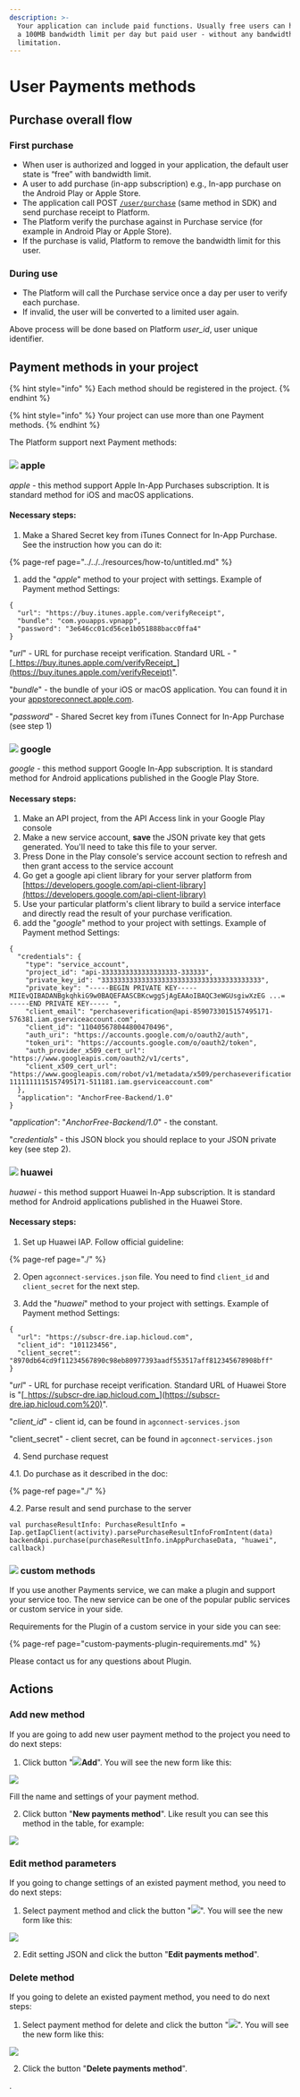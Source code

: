 ```yaml
---
description: >-
  Your application can include paid functions. Usually free users can have only
  a 100MB bandwidth limit per day but paid user - without any bandwidth
  limitation.
---
```


# User Payments methods

## Purchase overall flow

### First purchase

* When user is authorized and logged in your application, the default user state is “free” with bandwidth limit.
* A user to add purchase \(in-app subscription\) e.g., In-app purchase on the Android Play or Apple Store.
* The application call POST [`/user/purchase`](https://backend.northghost.com/doc/user/index.html#!/user-controller/sendPurchase) \(same method in SDK\) and send purchase receipt to Platform.
* The Platform verify the purchase against in Purchase service \(for example in Android Play or Apple Store\).
* If the purchase is valid, Platform to remove the bandwidth limit for this user.

### During use

* The Platform will call the Purchase service once a day per user to verify each purchase. 
* If invalid, the user will be converted to a limited user again.

Above process will be done based on Platform _user\_id_, user unique identifier.

## Payment methods in your project

{% hint style="info" %}
Each method should be registered in the project.
{% endhint %}

{% hint style="info" %}
Your project can use more than one Payment methods.
{% endhint %}

The Platform support next Payment methods:

### ![](../../../.gitbook/assets/apple_icon.png) apple

_apple_ - this method support Apple In-App Purchases subscription. It is standard method for iOS and macOS applications.

#### Necessary steps:

1. Make a Shared Secret key from iTunes Connect for In-App Purchase. See the instruction how you can do it:

{% page-ref page="../../../resources/how-to/untitled.md" %}

1. add the "_apple_" method to your project with settings. Example of Payment method Settings:

```text
{
  "url": "https://buy.itunes.apple.com/verifyReceipt",
  "bundle": "com.youapps.vpnapp",
  "password": "3e646cc01cd56ce1b051888bacc0ffa4"
}
```

"_url_" - URL for purchase receipt verification. Standard URL - "[_https://buy.itunes.apple.com/verifyReceipt_](https://buy.itunes.apple.com/verifyReceipt)".

"_bundle_" - the bundle of your iOS or macOS application. You can found it in your [appstoreconnect.apple.com](https://appstoreconnect.apple.com).

"_password_" - Shared Secret key from iTunes Connect for In-App Purchase \(see step 1\)

### ![](../../../.gitbook/assets/google_icon.svg) google

_google_ - this method support Google In-App subscription. It is standard method for Android applications published in the Google Play Store.

#### Necessary steps:

1. Make an API project, from the API Access link in your Google Play console
2. Make a new service account, **save** the JSON private key that gets generated. You'll need to take this file to your server.
3. Press Done in the Play console's service account section to refresh and then grant access to the service account
4. Go get a google api client library for your server platform from [https://developers.google.com/api-client-library](https://developers.google.com/api-client-library)
5. Use your particular platform's client library to build a service interface and directly read the result of your purchase verification. 
6. add the "_google_" method to your project with settings. Example of Payment method Settings:

```text
{
  "credentials": {
    "type": "service_account",
    "project_id": "api-3333333333333333333-333333",
    "private_key_id": "3333333333333333333333333333333333333333",
    "private_key": "-----BEGIN PRIVATE KEY----- MIIEvQIBADANBgkqhkiG9w0BAQEFAASCBKcwggSjAgEAAoIBAQC3eWGUsgiwXzEG ...= -----END PRIVATE KEY----- ",
    "client_email": "perchaseverification@api-8590733015157495171-576381.iam.gserviceaccount.com",
    "client_id": "110405678044800470496",
    "auth_uri": "https://accounts.google.com/o/oauth2/auth",
    "token_uri": "https://accounts.google.com/o/oauth2/token",
    "auth_provider_x509_cert_url": "https://www.googleapis.com/oauth2/v1/certs",
    "client_x509_cert_url": "https://www.googleapis.com/robot/v1/metadata/x509/perchaseverification%40api-1111111115157495171-511181.iam.gserviceaccount.com"
  },
  "application": "AnchorFree-Backend/1.0"
}
```

"_application_": "_AnchorFree-Backend/1.0_" - the constant.

"_credentials_" - this JSON block you should replace to your JSON private key \(see step 2\).

### ![](../../../.gitbook/assets/huawei_icon.jpeg) huawei

_huawei_ - this method support Huawei In-App subscription. It is standard method for Android applications published in the Huawei Store.

#### Necessary steps:

1. Set up Huawei IAP. Follow official guideline: 

{% page-ref page="./" %}

   2. Open `agconnect-services.json` file. You need to find `client_id` and `client_secret` for the next step.

   3. Add the "_huawei_" method to your project with settings. Example of Payment method Settings:

```text
{
  "url": "https://subscr-dre.iap.hicloud.com",
  "client_id": "101123456",
  "client_secret": "8970db64cd9f11234567890c98eb80977393aadf553517aff812345678908bff"
}
```

"_url_" - URL for purchase receipt verification. Standard URL of Huawei Store is "[_https://subscr-dre.iap.hicloud.com_](https://subscr-dre.iap.hicloud.com%20)".

"_client\_id_" - client id, can be found in `agconnect-services.json`

"client\_secret" - client secret, can be found in `agconnect-services.json`

   4. Send purchase request

   4.1. Do purchase as it described in the doc: 

{% page-ref page="./" %}

  4.2. Parse result and send purchase to the server 

```text
val purchaseResultInfo: PurchaseResultInfo = Iap.getIapClient(activity).parsePurchaseResultInfoFromIntent(data)
backendApi.purchase(purchaseResultInfo.inAppPurchaseData, "huawei", callback)
```

### ![](../../../.gitbook/assets/plugin_icon.webp) custom methods

If you use another Payments service, we can make a plugin and support your service too. The new service can be one of the popular public services or custom service in your side.

Requirements for the Plugin of a custom service in your side you can see:

{% page-ref page="custom-payments-plugin-requirements.md" %}

Please contact us for any questions about Plugin.

## Actions

### Add new method

If you are going to add new user payment method to the project you need to do next steps:

1. Click button "![](../../../.gitbook/assets/plus_icon.jpeg)**Add**". You will see the new form like this:  

![](../../../.gitbook/assets/new_payment_method.png)

Fill the name and settings of your payment method.

   2. Click button "**New payments method**". Like result you can see this method in the table, for example:  

![](../../../.gitbook/assets/payment_methods.png)

### Edit method parameters

If you going to change settings of an existed payment method, you need to do next steps:

1. Select payment method and click the button "![](../../../.gitbook/assets/edit_icon.png)". You will see the new form like this:  

![](../../../.gitbook/assets/edit_payment_settings.png)

  2. Edit setting JSON and click the button "**Edit payments method**". 

### Delete method

If you going to delete an existed payment method, you need to do next steps:

1. Select payment method for delete and click the button "![](../../../.gitbook/assets/delete_icon.png)". You will see the new form like this:  

![](../../../.gitbook/assets/delete_payment_method.png)

   2. Click the button "**Delete payments method**". 



.

